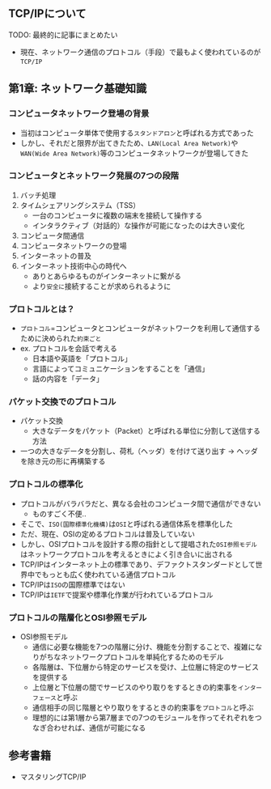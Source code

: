 ## TCP/IPについて

TODO: 最終的に記事にまとめたい

- 現在、ネットワーク通信のプロトコル（手段）で最もよく使われているのが`TCP/IP`

## 第1章: ネットワーク基礎知識

### コンピュータネットワーク登場の背景

- 当初はコンピュータ単体で使用する`スタンドアロン`と呼ばれる方式であった
- しかし、それだと限界が出てきたため、`LAN(Local Area Network)`や`WAN(Wide Area Network)`等のコンピュータネットワークが登場してきた

### コンピュータとネットワーク発展の7つの段階

1. バッチ処理
2. タイムシェアリングシステム（TSS）
    - 一台のコンピュータに複数の端末を接続して操作する
    - インタラクティブ（対話的）な操作が可能になったのは大きい変化
3. コンピュータ間通信
4. コンピュータネットワークの登場
5. インターネットの普及
6. インターネット技術中心の時代へ
    - ありとあらゆるものがインターネットに繋がる
    - より`安全に`接続することが求められるように

### プロトコルとは？

- `プロトコル`=コンピュータとコンピュータがネットワークを利用して通信するために決められた`約束ごと`
- ex. プロトコルを会話で考える
    - 日本語や英語を「プロトコル」
    - 言語によってコミュニケーションをすることを「通信」
    - 話の内容を「データ」

### パケット交換でのプロトコル

- パケット交換
    - 大きなデータをパケット（Packet）と呼ばれる単位に分割して送信する方法
- 一つの大きなデータを分割し、荷札（ヘッダ）を付けて送り出す -> ヘッダを除き元の形に再構築する

### プロトコルの標準化

- プロトコルがバラバラだと、異なる会社のコンピュータ間で通信ができない
    - ものすごく不便..
- そこで、`ISO(国際標準化機構)`は`OSI`と呼ばれる通信体系を標準化した
- ただ、現在、OSIの定めるプロトコルは普及していない
- しかし、OSIプロトコルを設計する際の指針として提唱された`OSI参照モデル`はネットワークプロトコルを考えるときによく引き合いに出される
- TCP/IPはインターネット上の標準であり、デファクトスタンダードとして世界中でもっとも広く使われている通信プロトコル
- TCP/IPは`ISO`の国際標準ではない
- TCP/IPは`IETF`で提案や標準化作業が行われているプロトコル

### プロトコルの階層化とOSI参照モデル

- OSI参照モデル
    - 通信に必要な機能を7つの階層に分け、機能を分割することで、複雑になりがちなネットワークプロトコルを単純化するためのモデル
    - 各階層は、下位層から特定のサービスを受け、上位層に特定のサービスを提供する
    - 上位層と下位層の間でサービスのやり取りをするときの約束事を`インターフェース`と呼ぶ
    - 通信相手の同じ階層とやり取りをするときの約束事を`プロトコル`と呼ぶ
    - 理想的には第1層から第7層までの7つのモジュールを作ってそれぞれをつなぎ合わせれば、通信が可能になる

## 参考書籍

- マスタリングTCP/IP
